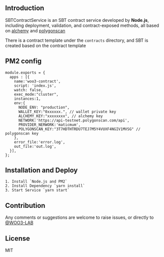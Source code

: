 ## Introduction
SBTContractService is an SBT contract service developed by **Node.js**, including deployment, validation, and contract-exposed methods, all based on [alchemy](https://www.alchemy.com/) and [polygonscan](https://polygonscan.com/)

There is a contract template under the `contracts` directory, and SBT is created based on the contract template

## PM2 config

```
module.exports = {
  apps : [{
    name:'woo3-contract',
    script: 'index.js',
    watch: false,
    exec_mode:"cluster",
    instances:1,
    env:{
      NODE_ENV: "production",
      WALLET_KEY:"0xxxxxx.", // wallet private key 
      ALCHEMY_KEY:"xxxxxxxx", // alchemy key
      NETWORK:'https://api-testnet.polygonscan.com/api',
      PROVIDER_NERWORK:'maticmum',
      POLYGONSCAN_KEY:"3T7HDTHTRDU7TEJ7M5Y4VUXF4NGIV1MVSG" // polygonscan key
    },
    error_file:'error.log',
    out_file:'out.log',
  }],
};
```

## Installation and Deploy
```
1. Install `Node.js and PM2`
2. Install Dependency `yarn install`
3. Start Service `yarn start`
```

## Contribution

Any comments or suggestions are welcome to raise issues, or directly to [@WOO3-LAB](https://github.com/WOO3-LAB)

## License

MIT
